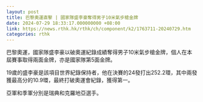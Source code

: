 ```yaml
---
layout: post
title: 巴黎奧運直擊 | 國家隊盛李豪奪得男子10米氣步槍金牌
date: 2024-07-29 18:33:17.000000000 +08:00
link: https://news.rthk.hk/rthk/ch/component/k2/1763711-20240729.htm
categories: rthk
---
```


巴黎奧運，國家隊盛李豪以破奧運紀錄成績奪得男子10米氣步槍金牌，個人在本屆賽事取得兩面金牌，亦是國家隊第5面金牌。

19歲的盛李豪是該項目世界紀錄保持者，他在決賽的24發打出252.2環，其中兩發獲最高分的10.9環，最終打破奧運會紀錄，獲得第一。

亞軍和季軍分別是瑞典和克羅地亞選手。
